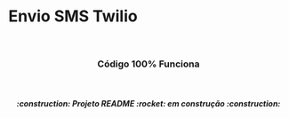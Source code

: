 # Envio SMS Twilio
 
<br>
<h3 align="center">
Código 100% Funciona
</h3>

<br>
<h5 align="center">
  :construction: Projeto README :rocket: em construção :construction:
</h5>
